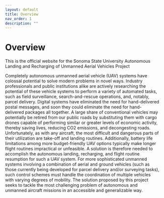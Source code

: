 ```yaml
---
layout: default
title: Overview
nav_order: 1
description: ""
---
```


# Overview

This is the official website for the Sonoma State University Autonomous Landing and Recharging of  Unmanned Aerial Vehicles Project

Completely autonomous unmanned aerial vehicle (UAV) systems have colossal potential to solve modern problems in novel ways. Industry professionals and public institutions alike are actively researching the potential of these vehicle systems to perform a variety of automated tasks, such as field surveillance, search-and-rescue operations, and, notably, parcel delivery. Digital systems have eliminated the need for hand-delivered postal messages, and soon they could eliminate the need for hand-delivered packages all together. A large share of conventional vehicles may potentially be retired from our public roads by substituting them with cargo drones capable of performing similar or greater levels of economic activity, thereby saving lives, reducing CO2 emissions, and decongesting roads.
Unfortunately, as with any aircraft, the most difficult and dangerous parts of their utilization are take-off and landing routines. Additionally, battery life limitations among more budget-friendly UAV options typically make longer flight routines impractical or unfeasible. A solution is therefore needed to accomplish the autonomous landing, recharging, and flight routine resumption for such a UAV system. For more sophisticated unmanned systems involving a combination of aerial and ground vehicles (such as those currently being developed for parcel delivery and/or surveying tasks), such control schemes must handle the coordination of multiple vehicles with varying degrees of mobility. The solution proposed by this project seeks to tackle the most challenging problem of autonomous and unmanned aircraft missions in an accessible and generalizable way.
